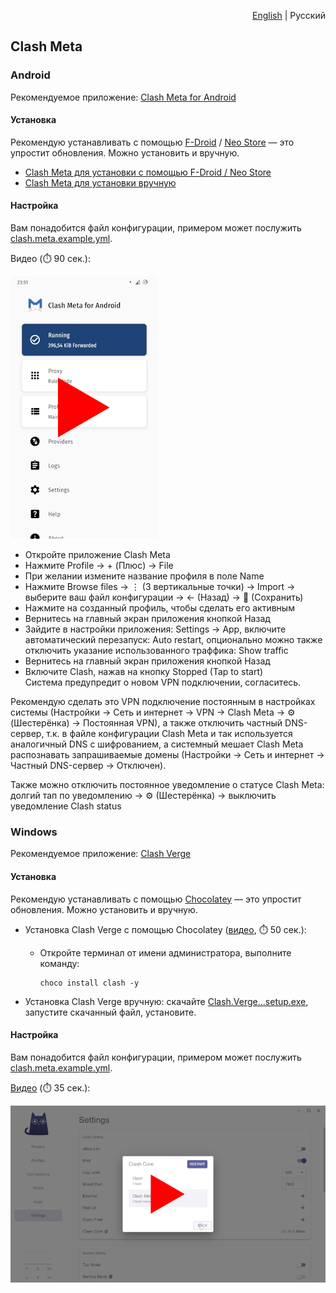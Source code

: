 <p align="right"><a href="README.md">English</a> | Русский</p>

## Clash Meta

### Android

Рекомендуемое приложение: [Clash Meta for Android](https://github.com/MetaCubeX/ClashMetaForAndroid)


#### Установка

Рекомендую устанавливать с помощью [F-Droid](https://f-droid.org) / [Neo Store](https://f-droid.org/packages/com.machiav3lli.fdroid) — это упростит обновления. Можно установить и вручную.

- [Clash Meta для установки с помощью F-Droid / Neo Store](https://f-droid.org/packages/com.github.metacubex.clash.meta)
- [Clash Meta для установки вручную](https://fossdroid.com/a/clashmetaforandroid.apk)


#### Настройка

Вам понадобится файл конфигурации, примером может послужить [clash.meta.example.yml](clash.meta.example.yml).

Видео (⏱️ 90 сек.):

[![image](../../misc/clash-meta-android-video-preview.webp)](https://youtu.be/DR5jBDJWPks)


- Откройте приложение Clash Meta
- Нажмите Profile → + (Плюс) → File
- При желании измените название профиля в поле Name
- Нажмите Browse files → ⋮ (3 вертикальные точки) → Import → выберите ваш файл конфигурации → ← (Назад) → 💾 (Сохранить)
- Нажмите на созданный профиль, чтобы сделать его активным
- Вернитесь на главный экран приложения кнопкой Назад
- Зайдите в настройки приложения: Settings → App, включите автоматический перезапуск: Auto restart, опционально можно также отключить указание использованного траффика: Show traffic
- Вернитесь на главный экран приложения кнопкой Назад
- Включите Clash, нажав на кнопку Stopped (Tap to start)  
  Система предупредит о новом VPN подключении, согласитесь.

Рекомендую сделать это VPN подключение постоянным в настройках системы (Настройки → Сеть и интернет → VPN → Clash Meta → ⚙ (Шестерёнка) → Постоянная VPN), а также отключить частный DNS-сервер, т.к. в файле конфигурации Clash Meta и так используется аналогичный DNS с шифрованием, а системный мешает Clash Meta распознавать запрашиваемые домены (Настройки → Сеть и интернет → Частный DNS-сервер → Отключен).

Также можно отключить постоянное уведомление о статусе Clash Meta: долгий тап по уведомлению → ⚙ (Шестерёнка) → выключить уведомление Clash status


### Windows

Рекомендуемое приложение: [Clash Verge](https://github.com/zzzgydi/clash-verge)


#### Установка

Рекомендую устанавливать с помощью [Chocolatey](https://youtu.be/PgOn4WEDhz0) — это упростит обновления. Можно установить и вручную.

- Установка Clash Verge с помощью Chocolatey ([видео](https://youtu.be/Tt87QCcaNLM), ⏱️ 50 сек.):

  - Откройте терминал от имени администратора, выполните команду:

    ```pwsh
    choco install clash -y
    ```

- Установка Clash Verge вручную: скачайте [Clash.Verge...setup.exe](https://github.com/zzzgydi/clash-verge/releases/latest), запустите скачанный файл, установите.


#### Настройка

Вам понадобится файл конфигурации, примером может послужить [clash.meta.example.yml](clash.meta.example.yml).

[Видео](https://youtu.be/L50PtV_DU14) (⏱️ 35 сек.):

[![image](../../misc/clash-verge-video-preview.webp)](https://youtu.be/L50PtV_DU14)
